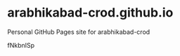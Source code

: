 # arabhikabad-crod.github.io
Personal GitHub Pages site for arabhikabad-crod































































fNkbnISp
